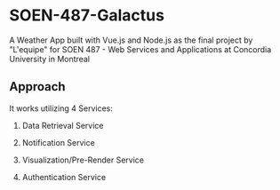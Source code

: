 # SOEN-487-Galactus

A Weather App built with Vue.js and Node.js as the final project by "L'equipe" for SOEN 487 - Web Services and Applications at Concordia University in Montreal

## Approach

It works utilizing 4 Services:

1) Data Retrieval Service 

2) Notification Service

3) Visualization/Pre-Render Service

4) Authentication Service
